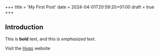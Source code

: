 +++
title = 'My First Post'
date = 2024-04-01T20:59:20+01:00
draft = true
+++

## Introduction

This is **bold** text, and this is _emphasized_ text.

Visit the [Hugo](https://gohugo.io) website
